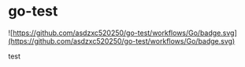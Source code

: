 # go-test

![https://github.com/asdzxc520250/go-test/workflows/Go/badge.svg](https://github.com/asdzxc520250/go-test/workflows/Go/badge.svg)

test
